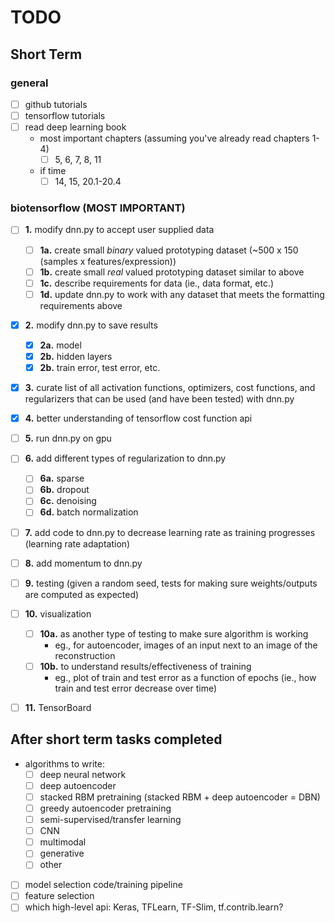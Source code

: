 # TODO
## Short Term

### general
- [ ] github tutorials
- [ ] tensorflow tutorials
- [ ] read deep learning book
	- most important chapters (assuming you've already read chapters 1-4)
		- [ ] 5, 6, 7, 8, 11
	- if time
		- [ ] 14, 15, 20.1-20.4

### biotensorflow (MOST IMPORTANT)
- [ ] **1.** modify dnn.py to accept user supplied data 
	- [ ] **1a.** create small *binary* valued prototyping dataset (~500 x 150 (samples x features/expression))
	- [ ] **1b.** create small *real* valued prototyping dataset similar to above
	- [ ] **1c.** describe requirements for data (ie., data format, etc.)
	- [ ] **1d.** update dnn.py to work with any dataset that meets the formatting requirements above
- [x] **2.** modify dnn.py to save results
	- [x] **2a.** model 
	- [x] **2b.** hidden layers
	- [x] **2b.** train error, test error, etc.
- [x] **3.** curate list of all activation functions, optimizers, cost functions, and regularizers that can be used (and have been tested) with dnn.py
- [x] **4.** better understanding of tensorflow cost function api
- [ ] **5.** run dnn.py on gpu
- [ ] **6.** add different types of regularization to dnn.py
	- [ ] **6a.** sparse
	- [ ] **6b.** dropout
	- [ ] **6c.** denoising
	- [ ] **6d.** batch normalization
- [ ] **7.** add code to dnn.py to decrease learning rate as training progresses (learning rate adaptation)
- [ ] **8.** add momentum to dnn.py
- [ ] **9.** testing (given a random seed, tests for making sure weights/outputs are computed as expected)
- [ ] **10.** visualization 
	- [ ] **10a.** as another type of testing to make sure algorithm is working
		- eg., for autoencoder, images of an input next to an image of the reconstruction
	- [ ] **10b.** to understand results/effectiveness of training
		- eg., plot of train and test error as a function of epochs (ie., how train and test error decrease over time)
- [ ] **11.** TensorBoard


## After short term tasks completed
- algorithms to write:
	- [ ] deep neural network
	- [ ] deep autoencoder 
	- [ ] stacked RBM pretraining (stacked RBM + deep autoencoder = DBN)
	- [ ] greedy autoencoder pretraining
	- [ ] semi-supervised/transfer learning
	- [ ] CNN
	- [ ] multimodal
	- [ ] generative
	- [ ] other
- [ ] model selection code/training pipeline
- [ ] feature selection 
- [ ] which high-level api: Keras, TFLearn, TF-Slim, tf.contrib.learn?
